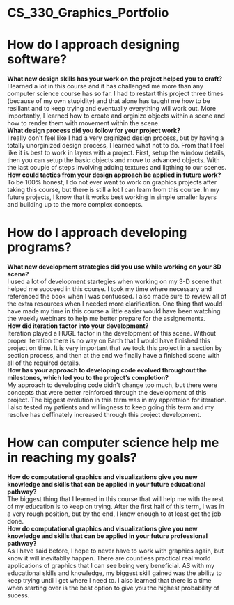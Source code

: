 # CS_330_Graphics_Portfolio

# How do I approach designing software?
**What new design skills has your work on the project helped you to craft?** <br />
I learned a lot in this course and it has challenged me more than any computer science course has so far. I had to restart this project three times (because of my own stupidity) and that alone has taught me how to be resiliant and to keep trying and eventually everything will work out. More importantly, I learned how to create and orginize objects within a scene and how to render them with movement within the scene. <br />
**What design process did you follow for your project work?** <br />
I really don't feel like I had a very orginized design process, but by having a totally unorginized design process, I learned what not to do. From that I feel like it is best to work in layers with a project. First, setup the window details, then you can setup the basic objects and move to advanced objects. With the last couple of steps involving adding textures and ligthing to our scenes. <br />
**How could tactics from your design approach be applied in future work?** <br />
To be 100% honest, I do not ever want to work on graphics projects after taking this course, but there is still a lot I can learn from this course. In my future projects, I know that it works best working in simple smaller layers and building up to the more complex concepts. <br />
# How do I approach developing programs?
**What new development strategies did you use while working on your 3D scene?** <br />
I used a lot of development startegies when working on my 3-D scene that helped me succeed in this course. I took my time where necessary and referenced the book when I was confucsed. I also made sure to review all of the extra resources when I needed more clarification. One thing that would have made my time in this course a little easier would have been watching the weekly webinars to help me better prepare for the assignements. <br />
**How did iteration factor into your development?** <br />
Iteration played a HUGE factor in the development of this scene. Without proper iteration there is no way on Earth that I would have finished this project on time. It is very important that we took this project in a section by section process, and then at the end we finally have a finished scene with all of the required details. <br />
**How has your approach to developing code evolved throughout the milestones, which led you to the project’s completion?** <br />
My approach to developing code didn't change too much, but there were concepts that were better reinforced through the development of this project. The biggest evolution in this term was in my appretaion for iteration. I also tested my patients and willingness to keep going this term and my resolve has deffinately increased through this project development. <br />
# How can computer science help me in reaching my goals?
**How do computational graphics and visualizations give you new knowledge and skills that can be applied in your future educational pathway?** <br />
The biggest thing that I learned in this course that will help me with the rest of my education is to keep on trying. After the first half of this term, I was in a very rough position, but by the end, I knew enough to at least get the job done. <br />
**How do computational graphics and visualizations give you new knowledge and skills that can be applied in your future professional pathway?** <br />
As I have said before, I hope to never have to work with graphics again, but know it will inevitablly happen. There are countless practical real world applications of graphics that I can see being very beneficial. AS with my educational skills and knowledge, my biggest skill gained was the ability to keep trying until I get where I need to. I also learned that there is a time when starting over is the best option to give you the highest probability of sucess. <br />
